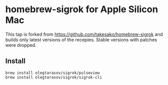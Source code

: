 # homebrew-sigrok for Apple Silicon Mac

This tap is forked from https://github.com/takesako/homebrew-sigrok and builds only latest versions of the recepies.
Stable versions with patches were dropped.

## Install

```
brew install olegtarasov/sigrok/pulseview
brew install olegtarasov/sigrok/sigrok-cli
```
